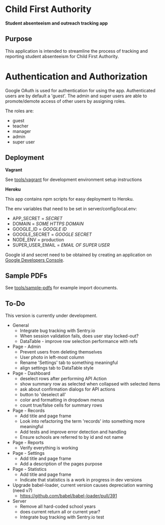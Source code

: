 # Child First Authority
**Student absenteeism and outreach tracking app**

<!--To be re-enabled when CI fully configured-->
<!--[![Build Status](https://travis-ci.org/child-first-authority-fcc-project/webapp.svg)](https://travis-ci.org/child-first-authority-fcc-project/webapp)-->

## Purpose

This application is intended to streamline the process of tracking and reporting student absenteeism for Child First Authority.

# Authentication and Authorization

Google OAuth is used for authentication for using the app. Authenticated users are by default a 'guest'. The admin and super users are able to promote/demote 
access of other users by assigning roles.

The roles are:

  - guest
  - teacher
  - manager
  - admin
  - super user

## Deployment

**Vagrant**

See [tools/vagrant](https://github.com/freeCodeCamp/child-first-authority/tree/master/tools/vagrant) for development environment setup instructions

**Heroku**

This app contains npm scripts for easy deployment to Heroku.

The env variables that need to be set in server/config/local.env:

- APP_SECRET = *SECRET*
- DOMAIN = *SOME HTTPS DOMAIN*
- GOOGLE_ID = *GOOGLE ID*
- GOOGLE_SECRET = *GOOGLE SECRET*
- NODE_ENV = production
- SUPER_USER_EMAIL = *EMAIL OF SUPER USER*

Google id and secret need to be obtained by creating an application on [Google Developers Console](https://console.developers.google.com/project). 

## Sample PDFs

See [tools/sample-pdfs](https://github.com/freeCodeCamp/child-first-authority/tree/master/tools/sample-pdfs) for example import documents.

## To-Do

This version is currently under development.

* General
  * Integrate bug tracking with Sentry.io
  * When session validation fails, does user stay locked-out? 
  * DataTable - improve row selection performance with refs
* Page - Admin
  * Prevent users from deleting themselves
  * User photo in left-most column
  * Rename 'Settings' tab to something meaningful
  * align settings tab to DataTable style
* Page - Dashboard
  * deselect rows after performing API Action
  * show summary row as selected when collapsed with selected items
  * ask about confirmation dialogs for API actions
  * button to 'deselect all'
  * color and formatting in dropdown menus
  * count true/false cells for summary rows
* Page - Records
  * Add title and page frame
  * Look into refactoring the term 'records' into something more meaningful
  * Add tests and improve error detection and handling
  * Ensure schools are referred to by id and not name
* Page - Reports
  * Verify everything is working
* Page - Settings
  * Add title and page frame
  * Add a description of the pages purpose
* Page - Statistics
  * Add title and page frame
  * Indicate that statistics is a work in progress in dev versions
* Upgrade babel-loader, current version causes depreciation warning (need v7)
  * https://github.com/babel/babel-loader/pull/391
* Server
  * Remove all hard-coded school years
  * does current return all or current year?
  * Integrate bug tracking with Sentry.io
test